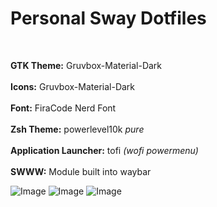 # Personal Sway Dotfiles
<br>

**GTK Theme:** Gruvbox-Material-Dark <br>  
**Icons:** Gruvbox-Material-Dark <br>  
**Font:** FiraCode Nerd Font <br>  
**Zsh Theme:** powerlevel10k *pure* <br>  
**Application Launcher:** tofi *(wofi powermenu)* <br>  
**SWWW:** Module built into waybar <br>  

![Image](https://github.com/user-attachments/assets/d6707267-7bc0-425a-a1a3-9af5798b629d)
![Image](https://github.com/user-attachments/assets/dd8ca5bb-9a37-4779-a981-31a0105c0a2b)
![Image](https://github.com/user-attachments/assets/68e7559a-02fb-4177-a909-3e844ad5b0bb)
